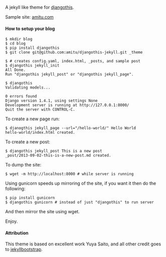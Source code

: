 A jekyll like theme for
[djangothis](https://github.com/amitu/djangothis).

Sample site: [amitu.com](http://amitu.com)

#### How to setup your blog

```shell
$ mkdir blog
$ cd blog
$ pip install djangothis
$ git clone git@github.com:amitu/djangothis-jekyll.git _theme

$ # creates config.yaml, index.html, _posts, and sample post
$ djangothis jekyll_init
All Done.
Run "djangothis jekyll_post" or "djangothis jekyll_page".

$ djangothis 
Validating models...

0 errors found
Django version 1.4.1, using settings None
Development server is running at http://127.0.0.1:8000/
Quit the server with CONTROL-C.
```

To create a new page run:

```shell
$ djanogthis jekyll_page --url="/hello-world/" Hello World
hello-world/index.html created.
```

To create a new post:

```shell
$ djangothis jekyll_post This is a new post
_post/2013-09-02-this-is-a-new-post.md created.
```

To dump the site:

```shell
$ wget -m http://localhost:8000 # while server is running
```

Using gunicorn speeds up mirroring of the site, if you want it then do
the following:

```shell
$ pip install gunicorn
$ djangothis gunicorn # instead of just "djangothis" to run server
```

And then mirror the site using wget.

Enjoy.

#### Attribution

This theme is based on excellent work Yuya Saito, and all other credit
goes to
[jekyllbootstrap](https://github.com/jekyllbootstrap/theme-the-program).

